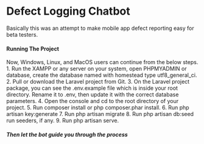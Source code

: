 

<p align="center"></p>
<h1>Defect Logging Chatbot</h1> 
<p>Basically this was an attempt to make mobile app defect reporting easy for beta testers.</p>

<h4>Running The Project</h4>
Now, Windows, Linux, and MacOS users can continue from the below steps.
1. Run the XAMPP or any server on your system, open PHPMYADMIN or database, create the database named with homestead type utf8_general_ci.
2. Pull or download the Laravel project from Git.
3. On the Laravel project package, you can see the .env.example file which is inside your root directory. Rename it to .env, then update it with the correct database parameters.
4. Open the console and cd to the root directory of your project.
5. Run composer install or php composer.phar install.
6. Run php artisan key:generate
7. Run php artisan migrate
8. Run php artisan db:seed run seeders, if any.
9. Run php artisan serve.

<h5>Then let the bot guide you through the process</h5>
